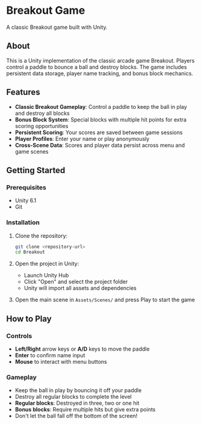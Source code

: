 # Breakout Game

A classic Breakout game built with Unity.

## About

This is a Unity implementation of the classic arcade game Breakout. Players control a paddle to bounce a ball and destroy blocks. The game includes persistent data storage, player name tracking, and bonus block mechanics.

## Features

- **Classic Breakout Gameplay**: Control a paddle to keep the ball in play and destroy all blocks
- **Bonus Block System**: Special blocks with multiple hit points for extra scoring opportunities
- **Persistent Scoring**: Your scores are saved between game sessions
- **Player Profiles**: Enter your name or play anonymously
- **Cross-Scene Data**: Scores and player data persist across menu and game scenes

## Getting Started

### Prerequisites

- Unity 6.1
- Git

### Installation

1. Clone the repository:

   ```bash
   git clone <repository-url>
   cd Breakout
   ```

2. Open the project in Unity:

   - Launch Unity Hub
   - Click "Open" and select the project folder
   - Unity will import all assets and dependencies

3. Open the main scene in `Assets/Scenes/` and press Play to start the game

## How to Play

### Controls
- **Left/Right** arrow keys or **A/D** keys to move the paddle
- **Enter** to confirm name input
- **Mouse** to interact with menu buttons

### Gameplay
- Keep the ball in play by bouncing it off your paddle
- Destroy all regular blocks to complete the level
- **Regular blocks**: Destroyed in three, two or one hit
- **Bonus blocks**: Require multiple hits but give extra points
- Don't let the ball fall off the bottom of the screen!
